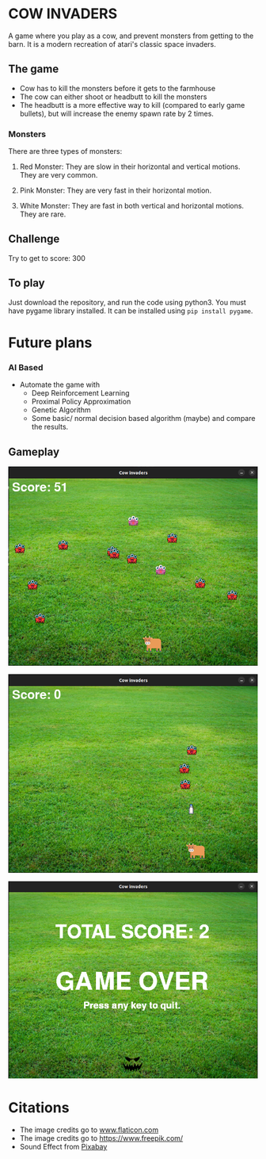 # COW INVADERS
A game where you play as a cow, and prevent monsters from getting to the barn. It is a modern recreation of atari's classic space invaders.

## The game
- Cow has to kill the monsters before it gets to the farmhouse
- The cow can either shoot or headbutt to kill the monsters
- The headbutt is a more effective way to kill (compared to early game bullets), but will increase the enemy spawn rate by 2 times.

### Monsters
There are three types of monsters:
1. Red Monster: They are slow in their horizontal and vertical motions. They are very common.
   
2. Pink Monster: They are very fast in their horizontal motion.

3. White Monster: They are fast in both vertical and horizontal motions. They are  rare. 

## Challenge
Try to get to score: 300

## To play
Just download the repository, and run the code using python3. You must have pygame library installed. It can be installed using ```pip install pygame```.

# Future plans
### AI Based
- Automate the game with
    - Deep Reinforcement Learning
    - Proximal Policy Approximation
    - Genetic Algorithm
    - Some basic/ normal decision based algorithm (maybe)
and compare the results.

## Gameplay
![Alt text](<Screenshot from 2023-12-10 08-10-27.png>)

![Alt text](<Screenshot from 2023-12-10 08-21-37.png>)

![Alt text](<Screenshot from 2023-12-10 08-22-00.png>)

# Citations
- The image credits go to <a href="https://www.flaticon.com" title="flaticon">www.flaticon.com</a>
- The image credits go to https://www.freepik.com/
- Sound Effect from <a href="https://pixabay.com/?utm_source=link-attribution&utm_medium=referral&utm_campaign=music&utm_content=68027">Pixabay</a>